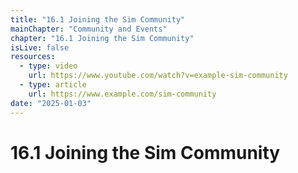 ```yaml
---
title: "16.1 Joining the Sim Community"
mainChapter: "Community and Events"
chapter: "16.1 Joining the Sim Community"
isLive: false
resources:
  - type: video
    url: https://www.youtube.com/watch?v=example-sim-community
  - type: article
    url: https://www.example.com/sim-community
date: "2025-01-03"
---
```


# 16.1 Joining the Sim Community
